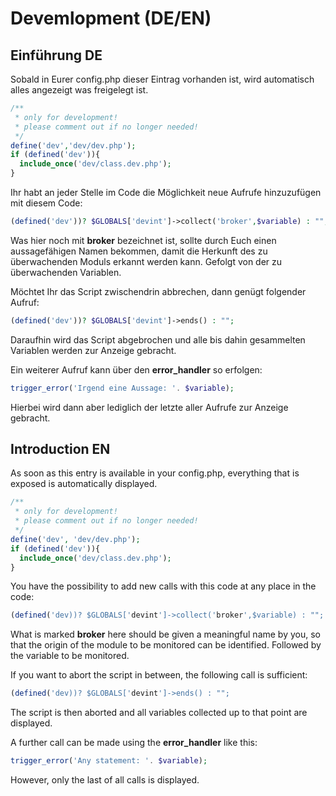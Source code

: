 # Devemlopment (DE/EN)

## Einführung DE

Sobald in Eurer config.php dieser Eintrag vorhanden ist, wird automatisch alles angezeigt was freigelegt ist.

````php
/**
 * only for development!
 * please comment out if no longer needed!
 */
define('dev','dev/dev.php');
if (defined('dev')){
  include_once('dev/class.dev.php');
}
````

Ihr habt an jeder Stelle im Code die Möglichkeit neue Aufrufe hinzuzufügen mit diesem Code:

````php
(defined('dev'))? $GLOBALS['devint']->collect('broker',$variable) : "";
````

Was hier noch mit __broker__ bezeichnet ist, sollte durch Euch einen aussagefähigen Namen bekommen, damit die Herkunft des zu überwachenden Moduls erkannt werden kann. Gefolgt von der zu überwachenden Variablen.

Möchtet Ihr das Script zwischendrin abbrechen, dann genügt folgender Aufruf:

````php
(defined('dev'))? $GLOBALS['devint']->ends() : "";
````

Daraufhin wird das Script abgebrochen und alle bis dahin gesammelten Variablen werden zur Anzeige gebracht.

Ein weiterer Aufruf kann über den __error_handler__ so erfolgen:

````php
trigger_error('Irgend eine Aussage: '. $variable);
````

Hierbei wird dann aber lediglich der letzte aller Aufrufe zur Anzeige gebracht.

## Introduction EN

As soon as this entry is available in your config.php, everything that is exposed is automatically displayed.

````php
/**
 * only for development!
 * please comment out if no longer needed!
 */
define('dev', 'dev/dev.php');
if (defined('dev')){
  include_once('dev/class.dev.php');
}
````

You have the possibility to add new calls with this code at any place in the code:

````php
(defined('dev))? $GLOBALS['devint']->collect('broker',$variable) : "";
````

What is marked __broker__ here should be given a meaningful name by you, so that the origin of the module to be monitored can be identified. Followed by the variable to be monitored.

If you want to abort the script in between, the following call is sufficient:

````php
(defined('dev))? $GLOBALS['devint']->ends() : "";
````

The script is then aborted and all variables collected up to that point are displayed.

A further call can be made using the __error_handler__ like this:

````php
trigger_error('Any statement: '. $variable);
````

However, only the last of all calls is displayed.
